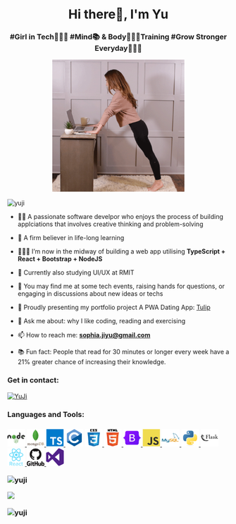 <h1 align="center">Hi there👋, I'm Yu</h1>
<h3 align="center">#Girl in Tech👩🏻‍💻 #Mind📚 & Body🧘🏻‍♀️Training #Grow Stronger Everyday🏋🏻‍♀️</h3>
<center>
  <img alt="code and yoga" width="300" border-radius=25px src="pro.webp">
</center>
<p align="left"> <img src="https://komarev.com/ghpvc/?username=YuJi-2023&label=Profile%20views&color=0e75b6&style=flat" alt="yuji" /> </p>

- 👩🏻 A passionate software develpor who enjoys the process of building applciations that involves creative thinking and problem-solving
  
- 🧡 A firm believer in life-long learning

- 👩🏻‍💻 I’m now in the midway of building a web app utilising **TypeScript + React + Bootstrap + NodeJS**

- 🎨 Currently also studying UI/UX at RMIT

- 🌱 You may find me at some tech events, raising hands for questions, or engaging in discussions about new ideas or techs

- 📖 Proudly presenting my portfolio project A PWA Dating App: <a href="https://tulip-fe.onrender.com/">Tulip</a>
   
- 💬 Ask me about: why I like coding, reading and exercising
  
- 📫 How to reach me: **sophia.jiyu@gmail.com**
  
- 📚 Fun fact: People that read for 30 minutes or longer every week have a 21% greater chance of increasing their knowledge.

<h3 align="left">Get in contact:</h3>
<p align="left">
<a href="https://www.linkedin.com/in/yu-ji-785718113/" target="_blank"><img align="center" src="https://raw.githubusercontent.com/rahuldkjain/github-profile-readme-generator/master/src/images/icons/Social/linked-in-alt.svg" alt="YuJi" height="30" width="40" /></a>
</p>

<h3 align="left">Languages and Tools:<h3>
<p align="left"> <a href="https://nodejs.org/" target="_blank" rel="noreferrer">
  <img src="https://raw.githubusercontent.com/devicons/devicon/master/icons/nodejs/nodejs-original-wordmark.svg" alt="Node.js" width="40" height="40"/>
</a> <a href="https://www.mongodb.com/cloud/atlas" target="_blank" rel="noreferrer">
  <img src="https://raw.githubusercontent.com/devicons/devicon/master/icons/mongodb/mongodb-original-wordmark.svg" alt="MongoDB Atlas" width="40" height="40"/>
</a> <a href="https://www.typescriptlang.org/" target="_blank" rel="noreferrer">
  <img src="https://raw.githubusercontent.com/devicons/devicon/master/icons/typescript/typescript-original.svg" alt="TypeScript" width="40" height="40"/>
</a>
 <a href="https://www.cprogramming.com/" target="_blank" rel="noreferrer"> <img src="https://raw.githubusercontent.com/devicons/devicon/master/icons/c/c-original.svg" alt="c" width="40" height="40"/></a> <a href="https://www.w3schools.com/css/" target="_blank" rel="noreferrer"> <img src="https://raw.githubusercontent.com/devicons/devicon/master/icons/css3/css3-original-wordmark.svg" alt="css3" width="40" height="40"/> </a> <a href="https://www.w3.org/html/" target="_blank" rel="noreferrer"> <img src="https://raw.githubusercontent.com/devicons/devicon/master/icons/html5/html5-original-wordmark.svg" alt="html5" width="40" height="40"/> </a> <a href="https://getbootstrap.com/" target="_blank" rel="noreferrer">
  <img src="https://raw.githubusercontent.com/devicons/devicon/master/icons/bootstrap/bootstrap-original.svg" alt="Bootstrap" width="40" height="40"/>
</a>
 <a href="https://developer.mozilla.org/en-US/docs/Web/JavaScript" target="_blank" rel="noreferrer"> <img src="https://raw.githubusercontent.com/devicons/devicon/master/icons/javascript/javascript-original.svg" alt="javascript" width="40" height="40"/> </a> <a href="https://www.mysql.com/" target="_blank" rel="noreferrer"> <img src="https://raw.githubusercontent.com/devicons/devicon/master/icons/mysql/mysql-original-wordmark.svg" alt="mysql" width="40" height="40"/> </a> <a href="https://www.python.org" target="_blank" rel="noreferrer"> <img src="https://raw.githubusercontent.com/devicons/devicon/master/icons/python/python-original.svg" alt="python" width="40" height="40"/> <a href="https://flask.palletsprojects.com/" target="_blank" rel="noreferrer">
  <img src="https://raw.githubusercontent.com/devicons/devicon/master/icons/flask/flask-original-wordmark.svg" alt="Flask" width="40" height="40"/>
</a> </a> <a href="https://reactjs.org/" target="_blank" rel="noreferrer"> <img src="https://raw.githubusercontent.com/devicons/devicon/master/icons/react/react-original-wordmark.svg" alt="react" width="40" height="40"/> </a><a href="https://github.com/" target="_blank" rel="noreferrer">
  <img src="https://raw.githubusercontent.com/devicons/devicon/master/icons/github/github-original-wordmark.svg" alt="GitHub" width="40" height="40"/>
</a> <a href="https://code.visualstudio.com/" target="_blank" rel="noreferrer">
  <img src="https://raw.githubusercontent.com/devicons/devicon/master/icons/visualstudio/visualstudio-plain.svg" alt="Visual Studio Code" width="40" height="40"/>
</a></p>

<p><img align="center" src="https://github-readme-stats.vercel.app/api/top-langs?username=YuJi-2023&show_icons=true&locale=en&layout=compact" alt="yuji" /></p>
<img height="180em" src="https://github-readme-stats.vercel.app/api?username=YuJi-2023&show_icons=true&hide_border=true&&count_private=true&include_all_commits=true" />

<p><img align="center" src="https://github-readme-streak-stats.herokuapp.com/?user=YuJi-2023&" alt="yuji" /></p>
